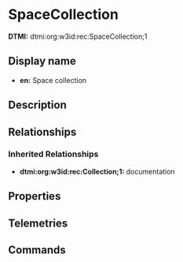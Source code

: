 # SpaceCollection
**DTMI:** dtmi:org:w3id:rec:SpaceCollection;1
## Display name
- **en:** Space collection
## Description
## Relationships
### Inherited Relationships
* **dtmi:org:w3id:rec:Collection;1:** documentation
## Properties
## Telemetries
## Commands
